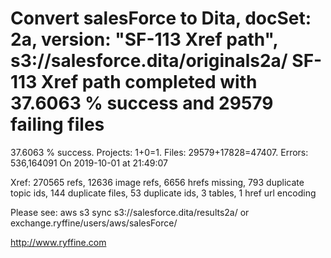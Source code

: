 # Convert salesForce to Dita, docSet: 2a, version: "SF-113 Xref path", s3://salesforce.dita/originals2a/ SF-113 Xref path completed with 37.6063 % success and 29579 failing files

37.6063 % success. Projects: 1+0=1.  Files: 29579+17828=47407. Errors: 536,164091  On 2019-10-01 at 21:49:07

Xref: 270565 refs, 12636 image refs, 6656 hrefs missing, 793 duplicate topic ids, 144 duplicate files, 53 duplicate ids, 3 tables, 1 href url encoding

Please see: aws s3 sync s3://salesforce.dita/results2a/ or exchange.ryffine/users/aws/salesForce/

http://www.ryffine.com
